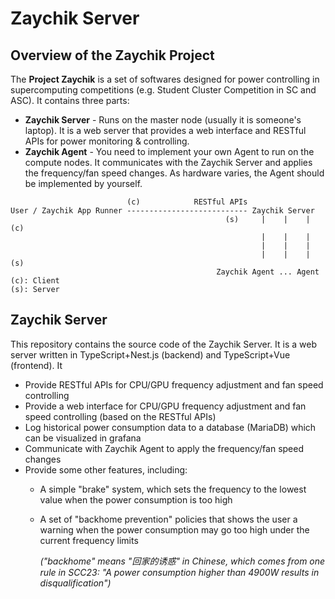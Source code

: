 # Zaychik Server

## Overview of the Zaychik Project

The **Project Zaychik** is a set of softwares designed for power controlling in supercomputing competitions (e.g. Student Cluster Competition in SC and ASC). It contains three parts:

- **Zaychik Server** - Runs on the master node (usually it is someone's laptop). It is a web server that provides a web interface and RESTful APIs for power monitoring & controlling.
- **Zaychik Agent** - You need to implement your own Agent to run on the compute nodes. It communicates with the Zaychik Server and applies the frequency/fan speed changes. As hardware varies, the Agent should be implemented by yourself.

```plain
                          (c)            RESTful APIs
User / Zaychik App Runner --------------------------- Zaychik Server
                                            	(s)     |    |    | (c)
                                                        |    |    |
                                                        |    |    |
                                                        |    |    | (s)
											  Zaychik Agent ... Agent
(c): Client
(s): Server
```

## Zaychik Server

This repository contains the source code of the Zaychik Server. It is a web server written in TypeScript+Nest.js (backend) and TypeScript+Vue (frontend). It

- Provide RESTful APIs for CPU/GPU frequency adjustment and fan speed controlling
- Provide a web interface for CPU/GPU frequency adjustment and fan speed controlling (based on the RESTful APIs)
- Log historical power consumption data to a database (MariaDB) which can be visualized in grafana
- Communicate with Zaychik Agent to apply the frequency/fan speed changes
- Provide some other features, including:
  - A simple "brake" system, which sets the frequency to the lowest value when the power consumption is too high
  - A set of "backhome prevention" policies that shows the user a warning when the power consumption may go too high under the current frequency limits
  
    *("backhome" means "回家的诱惑" in Chinese, which comes from one rule in SCC23: "A power consumption higher than 4900W results in disqualification")*
